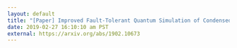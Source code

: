 ```yaml
---
layout: default
title: "[Paper] Improved Fault-Tolerant Quantum Simulation of Condensed-Phase Correlated Electrons via Trotterization"
date: 2019-02-27 16:10:10 am PST
external: https://arxiv.org/abs/1902.10673
---
```

